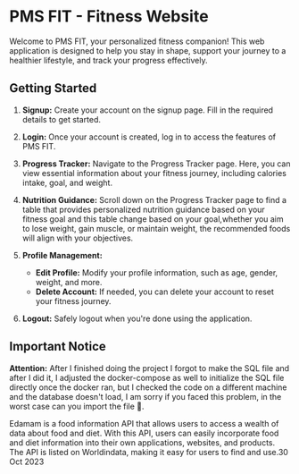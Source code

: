 # PMS FIT - Fitness Website

Welcome to PMS FIT, your personalized fitness companion! This web application is designed to help you stay in shape, support your journey to a healthier lifestyle, and track your progress effectively.

## Getting Started

1. **Signup:** Create your account on the signup page. Fill in the required details to get started.

2. **Login:** Once your account is created, log in to access the features of PMS FIT. 

3. **Progress Tracker:** Navigate to the Progress Tracker page. Here, you can view essential information about your fitness journey, including calories intake, goal, and weight.

4. **Nutrition Guidance:** Scroll down on the Progress Tracker page to find a table that provides personalized nutrition guidance based on your fitness goal and this table change based on your goal,whether you aim to lose weight, gain muscle, or maintain weight, the recommended foods will align with your objectives.

5. **Profile Management:**
    - **Edit Profile:** Modify your profile information, such as age, gender, weight, and more.
    - **Delete Account:** If needed, you can delete your account to reset your fitness journey.

6. **Logout:** Safely logout when you're done using the application.


 ## Important Notice

**Attention:** After I finished doing the project I forgot to make the SQL file and after I did it, I adjusted the docker-compose as well to initialize the SQL file directly once the docker ran, but I checked the code on a different machine and the database doesn't load, I am sorry if you faced this problem, in the worst case can you import the file 🙏.

Edamam is a food information API that allows users to access a wealth of data about food and diet. With this API, users can easily incorporate food and diet information into their own applications, websites, and products. The API is listed on Worldindata, making it easy for users to find and use.30 Oct 2023


